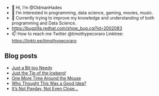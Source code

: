 - 👋 Hi, I’m @OldmanHades
- 👀 I’m interested in programming, data science, gaming, movies, music.
- 🌱 Currently trying to improve my knowledge and understanding of both programming and Data Science.
- https://bugzilla.redhat.com/show_bug.cgi?id=2002083
- 📫 How to reach me Twitter @timothypecoraro
Linktree: https://linktr.ee/timothypecoraro

## Blog posts
<!-- BLOG-POST-LIST:START -->
- [Just a Bit too Needy](https://medium.com/@timothypecoraro/just-a-bit-too-needy-9010317ef665?source=rss-5097f5c9b801------2)
- [Just the Tip of the Iceberg!](https://medium.com/@timothypecoraro/just-the-tip-of-the-iceberg-3c9cd55c4d3b?source=rss-5097f5c9b801------2)
- [One More Time Around the Mouse](https://medium.com/@timothypecoraro/one-more-time-around-the-mouse-4ec006cdabc8?source=rss-5097f5c9b801------2)
- [Who Thought This Was a Good Idea?](https://medium.com/@timothypecoraro/who-thought-this-was-a-good-idea-19c01e2aeac8?source=rss-5097f5c9b801------2)
- [It’s Not Payday, Not Even Close…](https://medium.com/@timothypecoraro/its-not-payday-not-even-close-7bd22143b10a?source=rss-5097f5c9b801------2)
<!-- BLOG-POST-LIST:END -->
